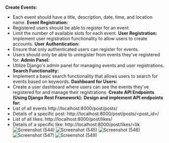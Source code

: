 **Create Events:**
- Each event should have a title, description, date, time, and location name.
**Event Registration:**
- Registered users should be able to register for an event.
- Limit the number of available slots for each event.
**User Registration:**
Implement user registration functionality to allow users to create accounts.
**User Authentication:**
- Ensure that only authenticated users can register for events.
- Users should only be able to unregister from events they've registered for.
**Admin Panel:**
- Utilize Django's admin panel for managing events and user registrations.
**Search Functionality:**
- Implement a basic search functionality that allows users to search for events based on keywords.
**Dashboard for Users:**
- Create a user dashboard where users can see the events they've registered for and manage their 
registrations.
**Create API Endpoints (Using Django Rest Framework):**
**Design and implement API endpoints for:**
- List of all events http://localhost:8000/post/posts/
- Details of a specific post: http://localhost:8000/post/posts/<post_id>/
- List of all likes: http://localhost:8000/post/likes/
- Details of a specific like: http://localhost:8000/post/likes/<lik
![Screenshot (544)](https://github.com/abidplabon/InstagramDjango/assets/54079464/e7fe6fad-6449-42c6-97e3-cc4f19556a45)
![Screenshot (545)](https://github.com/abidplabon/InstagramDjango/assets/54079464/3a3c5e34-2aae-4524-8c89-da997765f433)
![Screenshot (546)](https://github.com/abidplabon/InstagramDjango/assets/54079464/f95c4fe0-f640-4ebc-9eb6-d67ef27e1280)
![Screenshot (547)](https://github.com/abidplabon/InstagramDjango/assets/54079464/edd99830-5cb1-40dd-9405-ca1d454cfb90)
![Screenshot (549)](https://github.com/abidplabon/InstagramDjango/assets/54079464/45d38648-8be7-45cb-a634-e7750b909c2c)


